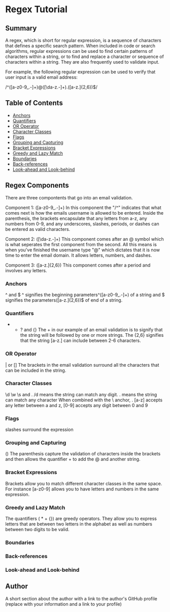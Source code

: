 # Regex Tutorial

## Summary

A regex, which is short for regular expression, is a sequence of characters that defines a specific search pattern. When included in code or search algorithms, regular expressions can be used to find certain patterns of characters within a string, or to find and replace a character or sequence of characters within a string. They are also frequently used to validate input.

For example, the following regular expression can be used to verify that user input is a valid email address:

/^([a-z0-9_\.-]+)@([\da-z\.-]+)\.([a-z\.]{2,6})$/

## Table of Contents

- [Anchors](#anchors)
- [Quantifiers](#quantifiers)
- [OR Operator](#or-operator)
- [Character Classes](#character-classes)
- [Flags](#flags)
- [Grouping and Capturing](#grouping-and-capturing)
- [Bracket Expressions](#bracket-expressions)
- [Greedy and Lazy Match](#greedy-and-lazy-match)
- [Boundaries](#boundaries)
- [Back-references](#back-references)
- [Look-ahead and Look-behind](#look-ahead-and-look-behind)

## Regex Components

There are three compontents that go into an email validation.

Component 1: ([a-z0-9_\.-]+)
In this component the "/^" indicates that what comes next is how the emails username is allowed to be entered. Inside the parenthesis, the brackets encapsulate that any letters from a-z, any numbers from 0-9, and any underscores, slashes, periods, or dashes can be entered as valid characters.

Component 2: ([\da-z\.-]+)
This component comes after an @ symbol which is what seperates the first component from the second. All this means is when you've finished the username type "@" which dictates that it is now time to enter the email domain. It allows letters, numbers, and dashes.

Component 3: ([a-z\.]{2,6})
This component comes after a period and involves any letters.

### Anchors

^ and $
^ signifies the beginning parameters^([a-z0-9_\.-]+) of a string and $ signifies the parameters([a-z\.]{2,6})$ of end of a string.

### Quantifiers

* + ? and {}
The + in our example of an email validation is to signify that the string will be followed by one or more strings. The {2,6} signifies that the string [a-z\.] can include between 2-6 characters.

### OR Operator

| or []
The brackets in the email validation surround all the characters that can be included in the string.

### Character Classes

\d \w \s and .
/d means the string can match any digit.
. means the string can match any character
When combined with the \ anchor, \. [a-z] accepts any letter between a and z, [0-9] accepts any digit between 0 and 9

### Flags

slashes surround the expression 

### Grouping and Capturing

()
The parenthesis capture the validation of characters inside the brackets and then allows the quantifier + to add the @ and another string.

### Bracket Expressions

Brackets allow you to match different character classes in the same space. For instance [a-z0-9] allows you to have letters and numbers in the same expression.

### Greedy and Lazy Match

The quantifiers ( * + {}) are greedy operators. They allow you to express letters that are between two letters in the alphabet as well as numbers between two digits to be valid.

### Boundaries

### Back-references

### Look-ahead and Look-behind

## Author

A short section about the author with a link to the author's GitHub profile (replace with your information and a link to your profile)
